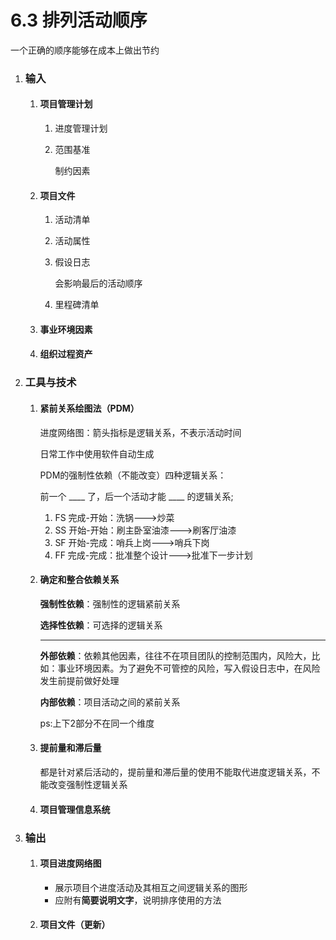 # 6.3 排列活动顺序

一个正确的顺序能够在成本上做出节约

1. ### 输入

   1. #### 项目管理计划

      1. 进度管理计划

      2. 范围基准

         制约因素

   2. #### 项目文件

      1. 活动清单

      2. 活动属性

      3. 假设日志

         会影响最后的活动顺序

      4. 里程碑清单

   3. #### 事业环境因素

   4. #### 组织过程资产

2. ### 工具与技术

   1. #### 紧前关系绘图法（PDM）

      进度网络图：箭头指标是逻辑关系，不表示活动时间

      日常工作中使用软件自动生成

      PDM的强制性依赖（不能改变）四种逻辑关系：

      前一个 ____ 了，后一个活动才能 ____  的逻辑关系;

      1. FS 完成-开始：洗锅--->炒菜
      2. SS 开始-开始：刷主卧室油漆--->刷客厅油漆 
      3. SF 开始-完成：哨兵上岗--->哨兵下岗
      4. FF 完成-完成：批准整个设计--->批准下一步计划

   2. #### 确定和整合依赖关系

      **强制性依赖**：强制性的逻辑紧前关系

      **选择性依赖**：可选择的逻辑关系

      ---

      **外部依赖**：依赖其他因素，往往不在项目团队的控制范围内，风险大，比如：事业环境因素。为了避免不可管控的风险，写入假设日志中，在风险发生前提前做好处理

      **内部依赖**：项目活动之间的紧前关系

      ps:上下2部分不在同一个维度

   3. #### 提前量和滞后量

      都是针对紧后活动的，提前量和滞后量的使用不能取代进度逻辑关系，不能改变强制性逻辑关系

   4. #### 项目管理信息系统

3. ### 输出

   1. #### 项目进度网络图

      * 展示项目个进度活动及其相互之间逻辑关系的图形
      * 应附有**简要说明文字**，说明排序使用的方法

   2. #### 项目文件（更新）